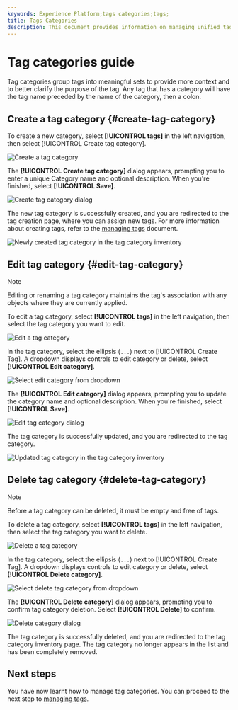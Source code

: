 ```yaml
---
keywords: Experience Platform;tags categories;tags;
title: Tags Categories
description: This document provides information on managing unified tags categories in Adobe Experience Cloud
---
```

# Tag categories guide

Tag categories group tags into meaningful sets to provide more context and to better clarify the purpose of the tag. Any tag that has a category will have the tag name preceded by the name of the category, then a colon.

## Create a tag category {#create-tag-category}

To create a new category, select **[!UICONTROL tags]** in the left navigation, then select [!UICONTROL Create tag category].

![Create a tag category](./images/create-tag-category.png)

The **[!UICONTROL Create tag category]** dialog appears, prompting you to enter a unique Category name and optional description. When you're finished, select **[!UICONTROL Save]**.

![Create tag category dialog](./images/create-tag-category-dialog.png)

The new tag category is successfully created, and you are redirected to the tag creation page, where you can assign new tags. For more information about creating tags, refer to the [managing tags](./managing-tags.md#create-a-tag-create-tag) document.

![Newly created tag category in the tag category inventory](./images/new-tag-cateogry-listed.png)

## Edit tag category {#edit-tag-category}

>[!NOTE]
>
>Editing or renaming a tag category maintains the tag's association with any objects where they are currently applied.

To edit a tag category, select **[!UICONTROL tags]** in the left navigation, then select the tag category you want to edit.

![Edit a tag category](./images/edit-tag-category.png)

In the tag category, select the ellipsis (`...`) next to [!UICONTROL Create Tag]. A dropdown displays controls to edit category or delete, select **[!UICONTROL Edit category]**.

![Select edit category from dropdown](./images/select-edit-tag-category.png)

The **[!UICONTROL Edit category]** dialog appears, prompting you to update the category name and optional description. When you're finished, select **[!UICONTROL Save]**.

![Edit tag category dialog](./images/edit-category-dialog.png)

The tag category is successfully updated, and you are redirected to the tag category. 

![Updated tag category in the tag category inventory](./images/updated-tag-category.png)

## Delete tag category {#delete-tag-category}

>[!NOTE]
>
>Before a tag category can be deleted, it must be empty and free of tags.

To delete a tag category, select **[!UICONTROL tags]** in the left navigation, then select the tag category you want to delete.

![Delete a tag category](./images/edit-tag-category.png)

In the tag category, select the ellipsis (`...`) next to [!UICONTROL Create Tag]. A dropdown displays controls to edit category or delete, select **[!UICONTROL Delete category]**.

![Select delete tag category from dropdown](./images/select-delete-tag-category.png)

The **[!UICONTROL Delete category]** dialog appears, prompting you to confirm tag category deletion. Select **[!UICONTROL Delete]** to confirm.

![Delete category dialog](./images/delete-category-dialog.png)

The tag category is successfully deleted, and you are redirected to the tag category inventory page. The tag category no longer appears in the list and has been completely removed.

## Next steps

You have now learnt how to manage tag categories. You can proceed to the next step to [managing tags](./managing-tags.md).
